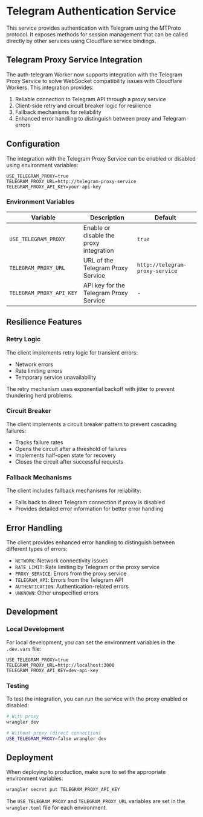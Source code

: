 # Telegram Authentication Service

This service provides authentication with Telegram using the MTProto protocol. It exposes methods for session management that can be called directly by other services using Cloudflare service bindings.

## Telegram Proxy Service Integration

The auth-telegram Worker now supports integration with the Telegram Proxy Service to solve WebSocket compatibility issues with Cloudflare Workers. This integration provides:

1. Reliable connection to Telegram API through a proxy service
2. Client-side retry and circuit breaker logic for resilience
3. Fallback mechanisms for reliability
4. Enhanced error handling to distinguish between proxy and Telegram errors

## Configuration

The integration with the Telegram Proxy Service can be enabled or disabled using environment variables:

```
USE_TELEGRAM_PROXY=true
TELEGRAM_PROXY_URL=http://telegram-proxy-service
TELEGRAM_PROXY_API_KEY=your-api-key
```

### Environment Variables

| Variable | Description | Default |
|----------|-------------|---------|
| `USE_TELEGRAM_PROXY` | Enable or disable the proxy integration | `true` |
| `TELEGRAM_PROXY_URL` | URL of the Telegram Proxy Service | `http://telegram-proxy-service` |
| `TELEGRAM_PROXY_API_KEY` | API key for the Telegram Proxy Service | - |

## Resilience Features

### Retry Logic

The client implements retry logic for transient errors:
- Network errors
- Rate limiting errors
- Temporary service unavailability

The retry mechanism uses exponential backoff with jitter to prevent thundering herd problems.

### Circuit Breaker

The client implements a circuit breaker pattern to prevent cascading failures:
- Tracks failure rates
- Opens the circuit after a threshold of failures
- Implements half-open state for recovery
- Closes the circuit after successful requests

### Fallback Mechanisms

The client includes fallback mechanisms for reliability:
- Falls back to direct Telegram connection if proxy is disabled
- Provides detailed error information for better error handling

## Error Handling

The client provides enhanced error handling to distinguish between different types of errors:
- `NETWORK`: Network connectivity issues
- `RATE_LIMIT`: Rate limiting by Telegram or the proxy service
- `PROXY_SERVICE`: Errors from the proxy service
- `TELEGRAM_API`: Errors from the Telegram API
- `AUTHENTICATION`: Authentication-related errors
- `UNKNOWN`: Other unspecified errors

## Development

### Local Development

For local development, you can set the environment variables in the `.dev.vars` file:

```
USE_TELEGRAM_PROXY=true
TELEGRAM_PROXY_URL=http://localhost:3000
TELEGRAM_PROXY_API_KEY=dev-api-key
```

### Testing

To test the integration, you can run the service with the proxy enabled or disabled:

```bash
# With proxy
wrangler dev

# Without proxy (direct connection)
USE_TELEGRAM_PROXY=false wrangler dev
```

## Deployment

When deploying to production, make sure to set the appropriate environment variables:

```bash
wrangler secret put TELEGRAM_PROXY_API_KEY
```

The `USE_TELEGRAM_PROXY` and `TELEGRAM_PROXY_URL` variables are set in the `wrangler.toml` file for each environment.